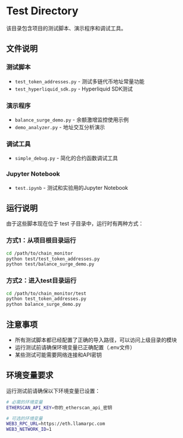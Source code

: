 # Test Directory

该目录包含项目的测试脚本、演示程序和调试工具。

## 文件说明

### 测试脚本
- `test_token_addresses.py` - 测试多链代币地址常量功能
- `test_hyperliquid_sdk.py` - Hyperliquid SDK测试

### 演示程序
- `balance_surge_demo.py` - 余额激增监控使用示例
- `demo_analyzer.py` - 地址交互分析演示

### 调试工具
- `simple_debug.py` - 简化的合约函数调试工具

### Jupyter Notebook
- `test.ipynb` - 测试和实验用的Jupyter Notebook

## 运行说明

由于这些脚本现在位于 test 子目录中，运行时有两种方式：

### 方式1：从项目根目录运行
```bash
cd /path/to/chain_monitor
python test/test_token_addresses.py
python test/balance_surge_demo.py
```

### 方式2：进入test目录运行
```bash
cd /path/to/chain_monitor/test
python test_token_addresses.py
python balance_surge_demo.py
```

## 注意事项

- 所有测试脚本都已经配置了正确的导入路径，可以访问上级目录的模块
- 运行测试前请确保环境变量已正确配置（.env文件）
- 某些测试可能需要网络连接和API密钥

## 环境变量要求

运行测试前请确保以下环境变量已设置：

```bash
# 必需的环境变量
ETHERSCAN_API_KEY=你的_etherscan_api_密钥

# 可选的环境变量
WEB3_RPC_URL=https://eth.llamarpc.com
WEB3_NETWORK_ID=1
```